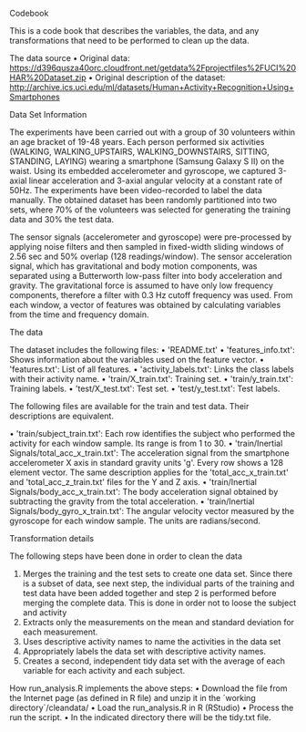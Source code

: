 Codebook

This is a code book that describes the variables, the data, and any transformations that need to be performed to clean up the data.

The data source
• Original data: https://d396qusza40orc.cloudfront.net/getdata%2Fprojectfiles%2FUCI%20HAR%20Dataset.zip 
• Original description of the dataset: http://archive.ics.uci.edu/ml/datasets/Human+Activity+Recognition+Using+Smartphones 

Data Set Information

The experiments have been carried out with a group of 30 volunteers within an age bracket of 19-48 years. Each person performed six activities (WALKING, WALKING_UPSTAIRS, WALKING_DOWNSTAIRS, SITTING, STANDING, LAYING) wearing a smartphone (Samsung Galaxy S II) on the waist. Using its embedded accelerometer and gyroscope, we captured 3-axial linear acceleration and 3-axial angular velocity at a constant rate of 50Hz. The experiments have been video-recorded to label the data manually. The obtained dataset has been randomly partitioned into two sets, where 70% of the volunteers was selected for generating the training data and 30% the test data.

The sensor signals (accelerometer and gyroscope) were pre-processed by applying noise filters and then sampled in fixed-width sliding windows of 2.56 sec and 50% overlap (128 readings/window). The sensor acceleration signal, which has gravitational and body motion components, was separated using a Butterworth low-pass filter into body acceleration and gravity. The gravitational force is assumed to have only low frequency components, therefore a filter with 0.3 Hz cutoff frequency was used. From each window, a vector of features was obtained by calculating variables from the time and frequency domain.

The data

The dataset includes the following files:
• 'README.txt'
• 'features_info.txt': Shows information about the variables used on the feature vector.
• 'features.txt': List of all features.
• 'activity_labels.txt': Links the class labels with their activity name.
• 'train/X_train.txt': Training set.
• 'train/y_train.txt': Training labels.
• 'test/X_test.txt': Test set.
• 'test/y_test.txt': Test labels.

The following files are available for the train and test data. Their descriptions are equivalent.

• 'train/subject_train.txt': Each row identifies the subject who performed the activity for each window sample. Its range is from 1 to 30.
• 'train/Inertial Signals/total_acc_x_train.txt': The acceleration signal from the smartphone accelerometer X axis in standard gravity units 'g'. Every row shows a 128 element vector. The same description applies for the 'total_acc_x_train.txt' and 'total_acc_z_train.txt' files for the Y and Z axis.
• 'train/Inertial Signals/body_acc_x_train.txt': The body acceleration signal obtained by subtracting the gravity from the total acceleration.
• 'train/Inertial Signals/body_gyro_x_train.txt': The angular velocity vector measured by the gyroscope for each window sample. The units are radians/second.

Transformation details

The following steps have been done in order to clean the data

1. Merges the training and the test sets to create one data set. Since there is a subset of data, see next step, the individual parts of the training and test data have been added together and step 2 is performed before merging the complete data. This is done in order not to loose the subject and activity
2. Extracts only the measurements on the mean and standard deviation for each measurement.
3. Uses descriptive activity names to name the activities in the data set
4. Appropriately labels the data set with descriptive activity names.
5. Creates a second, independent tidy data set with the average of each variable for each activity and each subject.

How  run_analysis.R  implements the above steps:
• Download the file from the Internet page (as defined in R file) and unzip it in the ´working directory`/cleandata/
• Load the run_analysis.R in R (RStudio)
• Process the run the script.
• In the indicated directory there will be the tidy.txt file.

